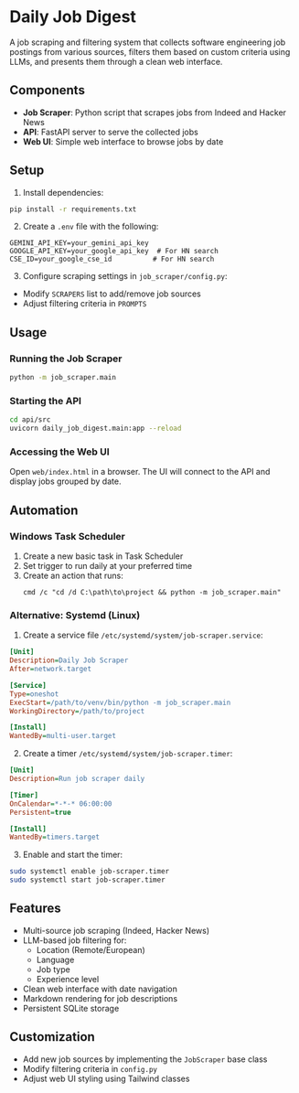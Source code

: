 # Daily Job Digest

A job scraping and filtering system that collects software engineering job postings from various sources, filters them based on custom criteria using LLMs, and presents them through a clean web interface.

## Components

- **Job Scraper**: Python script that scrapes jobs from Indeed and Hacker News
- **API**: FastAPI server to serve the collected jobs
- **Web UI**: Simple web interface to browse jobs by date

## Setup

1. Install dependencies:
```bash
pip install -r requirements.txt
```

2. Create a `.env` file with the following:
```env
GEMINI_API_KEY=your_gemini_api_key
GOOGLE_API_KEY=your_google_api_key  # For HN search
CSE_ID=your_google_cse_id          # For HN search
```

3. Configure scraping settings in `job_scraper/config.py`:
- Modify `SCRAPERS` list to add/remove job sources
- Adjust filtering criteria in `PROMPTS`

## Usage

### Running the Job Scraper

```bash
python -m job_scraper.main
```

### Starting the API

```bash
cd api/src
uvicorn daily_job_digest.main:app --reload
```

### Accessing the Web UI

Open `web/index.html` in a browser. The UI will connect to the API and display jobs grouped by date.

## Automation

### Windows Task Scheduler

1. Create a new basic task in Task Scheduler
2. Set trigger to run daily at your preferred time
3. Create an action that runs:
   ```batch
   cmd /c "cd /d C:\path\to\project && python -m job_scraper.main"
   ```

### Alternative: Systemd (Linux)

1. Create a service file `/etc/systemd/system/job-scraper.service`:
```ini
[Unit]
Description=Daily Job Scraper
After=network.target

[Service]
Type=oneshot
ExecStart=/path/to/venv/bin/python -m job_scraper.main
WorkingDirectory=/path/to/project

[Install]
WantedBy=multi-user.target
```

2. Create a timer `/etc/systemd/system/job-scraper.timer`:
```ini
[Unit]
Description=Run job scraper daily

[Timer]
OnCalendar=*-*-* 06:00:00
Persistent=true

[Install]
WantedBy=timers.target
```

3. Enable and start the timer:
```bash
sudo systemctl enable job-scraper.timer
sudo systemctl start job-scraper.timer
```

## Features

- Multi-source job scraping (Indeed, Hacker News)
- LLM-based job filtering for:
  - Location (Remote/European)
  - Language
  - Job type
  - Experience level
- Clean web interface with date navigation
- Markdown rendering for job descriptions
- Persistent SQLite storage

## Customization

- Add new job sources by implementing the `JobScraper` base class
- Modify filtering criteria in `config.py`
- Adjust web UI styling using Tailwind classes
